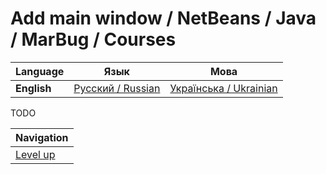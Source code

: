 # Add main window / NetBeans / Java / MarBug / Courses

| Language | Язык | Мова |
| -------- | ---- | ---- |
| **English** | [Русский / Russian](README.ru.md) | [Українська / Ukrainian](README.uk.md) |

TODO

| Navigation               |
| ------------------------ |
| [Level up](../README.md) |
